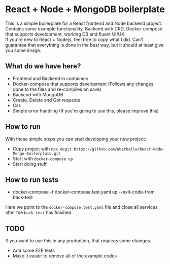 # React + Node + MongoDB boilerplate
This is a simple boilerplate for a React frontend and Node backend project. Contains some example functionality.
 Backend with CRD, Docker-compose that supports development, working DB and fluent UI/UX.  
 If you're new to React + Nodejs, feel free to copy what I did. Can't guarantee that everything is done in the best way, but it should at least give you some image.  

## What do we have here?  
* Frontend and Backend in containers
* Docker-compose that supports development (Follows any changes done to the files and re-compiles on save)
* Backend with MongoDB
* Create, Delete and Get requests
* Css
* Simple error handling (If you're going to use this, please improve this)

## How to run  
With these simple steps you can start developing your new project:  
* Copy project with `npx degit https://github.com/uberballo/React-Node-Mongo-Boilerplate.git`
* Start with `docker-compose up`
* Start doing stuff  

## How to run tests  
* docker-compose -f docker-compose.test.yaml up --exit-code-from back-test  

Here we point to the `docker-compose.test.yaml` file and close all services after the `back-test` has finished.
## TODO   
If you want to use this in any production, that requires some changes.
* Add some E2E tests
* Make it easier to remove all of the example codes

